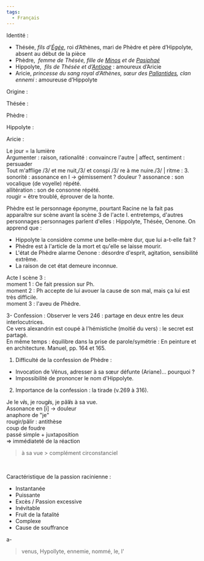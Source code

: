```yaml
---
tags:
  - Français
---
```

Identité :  
- Thésée, _fils d’_[_Égée_](https://fr.wikipedia.org/wiki/%C3%89g%C3%A9e_(mythologie)), roi d’Athènes, mari de Phèdre et père d’Hippolyte, absent au début de la pièce
- Phèdre,  _femme de Thésée, fille de_ [_Minos_](https://fr.wikipedia.org/wiki/Minos) _et de_ [_Pasiphaé_](https://fr.wikipedia.org/wiki/Pasipha%C3%A9)
- Hippolyte,  _fils de Thésée et d’_[_Antiope_](https://fr.wikipedia.org/wiki/Antiope_(Amazone)) : amoureux d’Aricie
- Aricie, _princesse du sang royal d’Athènes, sœur des_ [_Pallantides_](https://fr.wikipedia.org/wiki/Pallantides)_, clan ennemi_ : amoureuse d’Hippolyte  

Origine :  

Thésée :  

Phèdre :  

Hippolyte :  

Aricie :  

Le jour = la lumière  
Argumenter : raison, rationalité : convaincre l'autre | affect, sentiment : persuader  
Tout m'afflige /3/ et me nuit,/3/ et conspi /3/ re à me nuire./3/ | ritme : 3. sonorité : assonance en I -> gémissement ? douleur ? 
assonance : son vocalique (de voyelle) répété.  
allitération : son de consonne répété.  
rougir = être troublé, éprouver de la honte.  

Phèdre est le personnage éponyme, pourtant Racine ne la fait pas apparaître sur scène avant la scène 3 de l'acte I. entretemps, d'autres personnages personnages parlent d'elles : Hippolyte, Thésée, Oenone. On apprend que :
- Hippolyte la considère comme une belle-mère dur, que lui a-t-elle fait ?
- Phèdre est à l'article de la mort et qu'elle se laisse mourir.
- L'état de Phèdre alarme Oenone : désordre d'esprit, agitation, sensibilité extrême.
- La raison de cet état demeure inconnue.  

Acte I scène 3 :  
moment 1 : Oe fait pression sur Ph.  
moment 2 : Ph accepte de lui avouer la cause de son mal, mais ça lui est très difficile.  
moment 3 : l'aveu de Phèdre.  

3- Confession :
Observer le vers 246 : partage en deux entre les deux interlocutrices.  
Ce vers alexandrin est coupé à l'hémistiche (moitié du vers) : le secret est partagé.  
En même temps : équilibre dans la prise de parole/symétrie : En peinture et en architecture. Manuel, pp. 164 et 165.  

1. Difficulté de la confession de Phèdre :
 - Invocation de Vénus, adresser à sa sœur défunte (Ariane)… pourquoi ?
 - Impossibilité de prononcer le nom d'Hippolyte.
2. Importance de la confession : la tirade (v.269 à 316).


Je le v***i***s, je roug***i***s, je pâl***i***s à sa vue.  
Assonance en [i] → douleur  
anaphore de "je"  
rougir/pâlir : antithèse  
	coup de foudre  
passé simple + juxtaposition  
=> immédiateté de la réaction  
> à sa vue > complément circonstanciel

<html>
<body>
	</br>
</body>

Caractéristique de la passion racinienne :
- Instantanée  
- Puissante  
- Excès / Passion excessive  
- Inévitable  
- Fruit de la fatalité  
- Complexe  
- Cause de souffrance  

a- 
> venus, Hypollyte, ennemie, nommé, le, l'